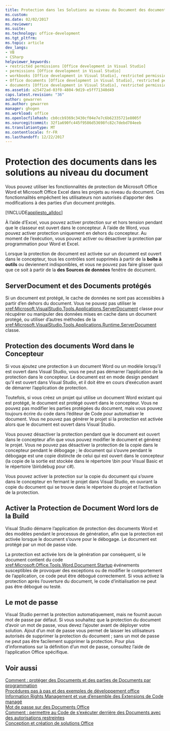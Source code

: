 ```yaml
---
title: Protection dans les Solutions au niveau du Document des documents | Documents Microsoft
ms.custom: 
ms.date: 02/02/2017
ms.reviewer: 
ms.suite: 
ms.technology: office-development
ms.tgt_pltfrm: 
ms.topic: article
dev_langs:
- VB
- CSharp
helpviewer_keywords:
- restricted permissions [Office development in Visual Studio]
- permissions [Office development in Visual Studio]
- workbooks [Office development in Visual Studio], restricted permissions
- Office documents [Office development in Visual Studio], restricted permissions
- documents [Office development in Visual Studio], restricted permissions
ms.assetid: a25472ad-03f0-4804-9d19-e5ff71340d49
caps.latest.revision: "36"
author: gewarren
ms.author: gewarren
manager: ghogen
ms.workload: office
ms.openlocfilehash: cb0ccb9369c3430cf04e7e7c6b62335721e8005f
ms.sourcegitcommit: 32f1a690fc445f9586d53698fc82c7debd784eeb
ms.translationtype: MT
ms.contentlocale: fr-FR
ms.lasthandoff: 12/22/2017
---
```

# <a name="document-protection-in-document-level-solutions"></a>Protection des documents dans les solutions au niveau du document
  Vous pouvez utiliser les fonctionnalités de protection de Microsoft Office Word et Microsoft Office Excel dans les projets au niveau du document. Ces fonctionnalités empêchent les utilisateurs non autorisés d’apporter des modifications à des parties d’un document protégés.  
  
 [!INCLUDE[appliesto_alldoc](../vsto/includes/appliesto-alldoc-md.md)]  
  
 À l’aide d’Excel, vous pouvez activer protection sur et hors tension pendant que le classeur est ouvert dans le concepteur. À l’aide de Word, vous pouvez activer protection uniquement en dehors du concepteur. Au moment de l’exécution, vous pouvez activer ou désactiver la protection par programmation pour Word et Excel.  
  
 Lorsque la protection de document est activée sur un document est ouvert dans le concepteur, tous les contrôles sont supprimés à partir de la **boîte à outils** ou deviennent indisponibles, et vous ne pouvez pas faire glisser quoi que ce soit à partir de la **des Sources de données** fenêtre de document.  
  
## <a name="serverdocument-and-protected-documents"></a>ServerDocument et des Documents protégés  
 Si un document est protégé, le cache de données ne sont pas accessibles à partir d’en dehors du document. Vous ne pouvez pas utiliser le <xref:Microsoft.VisualStudio.Tools.Applications.ServerDocument> classe pour récupérer ou manipuler des données mises en cache dans un document protégé, ou utiliser d’autres méthodes de la <xref:Microsoft.VisualStudio.Tools.Applications.Runtime.ServerDocument> classe.  
  
## <a name="word-document-protection-in-the-designer"></a>Protection des documents Word dans le Concepteur  
 Si vous ajoutez une protection à un document Word ou un modèle lorsqu’il est ouvert dans Visual Studio, vous ne peut pas démarrer l’application de la protection dans le concepteur. Le document est en mode design pendant qu’il est ouvert dans Visual Studio, et il doit être en cours d’exécution avant de démarrer l’application de protection.  
  
 Toutefois, si vous créez un projet qui utilise un document Word existant qui est protégé, le document est protégé ouvert dans le concepteur. Vous ne pouvez pas modifier les parties protégées du document, mais vous pouvez toujours écrire du code dans l’éditeur de Code pour automatiser le document. Vous ne pouvez pas générer le projet si la protection est activée alors que le document est ouvert dans Visual Studio.  
  
 Vous pouvez désactiver la protection pendant que le document est ouvert dans le concepteur afin que vous pouvez modifier le document et générez le projet. Vous ne pouvez pas désactiver la protection de la copie dans le concepteur pendant le débogage ; le document qui s’ouvre pendant le débogage est une copie distincte de celui qui est ouvert dans le concepteur (la copie de la sortie est stockée dans le répertoire \bin pour Visual Basic et le répertoire \bin\debug pour c#).  
  
 Vous pouvez activer la protection sur la copie du document qui s’ouvre dans le concepteur en fermant le projet dans Visual Studio, en ouvrant la copie du document qui se trouve dans le répertoire du projet et l’activation de la protection.  
  
## <a name="enforcing-word-document-protection-on-build"></a>Activer la Protection de Document Word lors de la Build  
 Visual Studio démarre l’application de protection des documents Word et des modèles pendant le processus de génération, afin que la protection est activée lorsque le document s’ouvre pour le débogage. Le document est protégé par un mot de passe vide.  
  
 La protection est activée lors de la génération par conséquent, si le document contient du code <xref:Microsoft.Office.Tools.Word.Document.Startup> événements susceptibles de provoquer des exceptions ou de modifier le comportement de l’application, ce code peut être débogué correctement. Si vous activez la protection après l’ouverture du document, le code d’initialisation ne peut pas être débogué ou testé.  
  
## <a name="setting-the-password"></a>Le mot de passe  
 Visual Studio permet la protection automatiquement, mais ne fournit aucun mot de passe par défaut. Si vous souhaitez que la protection du document d’avoir un mot de passe, vous devez l’ajouter avant de déployer votre solution. Ajout d’un mot de passe vous permet de laisser les utilisateurs autorisés de supprimer la protection du document ; sans un mot de passe ne peut pas être facilement supprimer la protection. Pour plus d’informations sur la définition d’un mot de passe, consultez l’aide de l’application Office spécifique.  
  
## <a name="see-also"></a>Voir aussi  
 [Comment : protéger des Documents et des parties de Documents par programmation](../vsto/how-to-programmatically-protect-documents-and-parts-of-documents.md)   
 [Procédures pas à pas et des exemples de développement office](../vsto/office-development-samples-and-walkthroughs.md)   
 [Information Rights Management et vue d’ensemble des Extensions de Code managé](../vsto/information-rights-management-and-managed-code-extensions-overview.md)   
 [Mot de passe sur des Documents Office](../vsto/password-protection-on-office-documents.md)   
 [Comment : permettre au Code de s’exécuter derrière des Documents avec des autorisations restreintes](../vsto/how-to-permit-code-to-run-behind-documents-with-restricted-permissions.md)   
 [Conception et création de solutions Office](../vsto/designing-and-creating-office-solutions.md)  
  
  